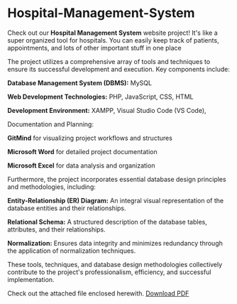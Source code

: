 # Hospital-Management-System
Check out our __Hospital Management System__ website project! It's like a super organized tool for hospitals. You can easily keep track of patients, appointments, and lots of other important stuff in one place

The project utilizes a comprehensive array of tools and techniques to ensure its successful development and execution.
Key components include:

__Database Management System (DBMS):__ MySQL

__Web Development Technologies:__ PHP, JavaScript, CSS, HTML 

__Development Environment:__ XAMPP, Visual Studio Code (VS Code), 

Documentation and Planning:

__GitMind__ for visualizing project workflows and structures

__Microsoft Word__ for detailed project documentation

__Microsoft Excel__ for data analysis and organization

Furthermore, the project incorporates essential database design principles and methodologies, including:

__Entity-Relationship (ER) Diagram:__ An integral visual representation of the database entities and their relationships.

__Relational Schema:__ A structured description of the database tables, attributes, and their relationships.

__Normalization:__ Ensures data integrity and minimizes redundancy through the application of normalization techniques.

These tools, techniques, and database design methodologies collectively contribute to the project's professionalism, efficiency, and successful implementation.

Check out the attached file enclosed herewith.
[Download PDF](https://drive.google.com/file/d/124vwpe9zXkkQzaNNgu7zhqwA66W7teoT/view?usp=drive_link)

